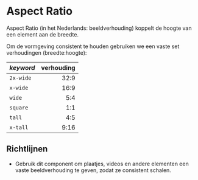 # Aspect Ratio

Aspect Ratio (in het Nederlands: beeldverhouding) koppelt de hoogte van een element aan de breedte.

Om de vormgeving consistent te houden gebruiken we een vaste set verhoudingen (breedte:hoogte):

| _keyword_ | verhouding |
| :-------- | ---------: |
| `2x-wide` |       32:9 |
| `x-wide`  |       16:9 |
| `wide`    |        5:4 |
| `square`  |        1:1 |
| `tall`    |        4:5 |
| `x-tall`  |       9:16 |

## Richtlijnen

- Gebruik dit component om plaatjes, videos en andere elementen een vaste beeldverhouding te geven, zodat ze consistent schalen.

